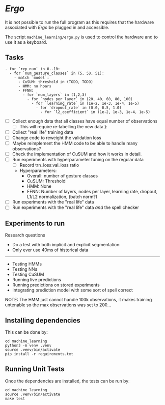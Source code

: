 # _Ergo_

It is not possible to run the full program as this requires that the hardware
associated with _Ergo_ be plugged in and accessible.

The script `machine_learning/ergo.py` is used to control the hardware and to
use it as a keyboard.

## Tasks

```
- for `rep_num` in 0..10:
  - for `num_gesture_classes` in (5, 50, 51):
    - match `model`:
      - CuSUM: threshold in (TODO, TODO)
      - HMM: no hpars
      - FFNN:
        - for `num_layers` in (1,2,3)
          - for `nodes_per_layer` in (20, 40, 60, 80, 100)
            - for `learning_rate` in (1e-2, 1e-3, 1e-4, 1e-5)
              - for `dropout_rate` in (0.0, 0.5, 1.0)
                - for `l2_coefficient` in (1e-2, 1e-3, 1e-4, 1e-5)

```

- [ ] Collect enough data that all classes have equal number of observations
  - [ ] This will require re-labelling the new data ):
- [ ] Collect "real life" training data
- [ ] Change code to reweight the validation loss
- [ ] Maybe reimplement the HMM code to be able to handle many observations?
- [ ] Check the implementation of CuSUM and how it works in detail.
- [ ] Run experiments with hyperparameter tuning on the regular data
  - [ ] Record trn_loss:val_loss ratio
  - Hyperparameters:
    - Overall: number of gesture classes
    - CuSUM: Threshold
    - HMM: None
    - FFNN: Number of layers, nodes per layer, learning rate, dropout, L1/L2
      normalization, (batch norm?)
- [ ] Run experiments with the "real life" data
- [ ] Run experiments with the "real life" data _and_ the spell checker

## Experiments to run

Research questions

- Do a test with both implicit and explicit segmentation
- Only ever use 40ms of historical data

---

- Testing HMMs
- Testing NNs
- Testing CuSUM
- Running live predictions
- Running predictions on stored experiments
- Integrating prediction model with some sort of spell correct

NOTE: The HMM just cannot handle 100k observations, it makes training
untenable so the max observations was set to 200...

## Installing dependencies

This can be done by:

```
cd machine_learning
python3 -m venv .venv
source .venv/bin/activate
pip install -r requirements.txt
```

## Running Unit Tests

Once the dependencies are installed, the tests can be run by:

```
cd machine_learning
source .venv/bin/activate
make test
```
